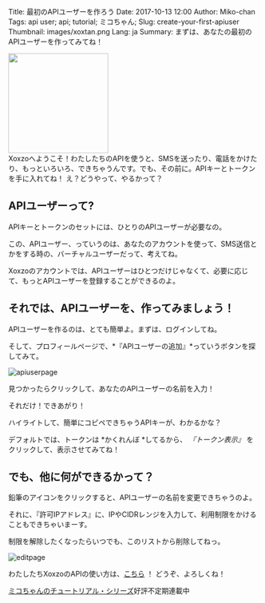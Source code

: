 Title: 最初のAPIユーザーを作ろう
Date: 2017-10-13 12:00
Author: Miko-chan
Tags: api user; api; tutorial; ミコちゃん;
Slug: create-your-first-apiuser
Thumbnail: images/xoxtan.png
Lang: ja
Summary: まずは、あなたの最初のAPIユーザーを作ってみてね！

<div>
  <img src="https://blog.xoxzo.com/images/xoxtan.png" class="float-lg-right lg-width200 md-width300" style="width:200px; height:auto; margin: 0;">
</div>
<div class="lg-padding-top50 md-padding0">
Xoxzoへようこそ！わたしたちのAPIを使うと、SMSを送ったり、電話をかけたり、もっといろいろ、できちゃうんです。でも、その前に。APIキーとトークンを手に入れてね！
え？どうやって、やるかって？</div>
<div style="clear:both;"></div>

## APIユーザーって?

APIキーとトークンのセットには、ひとりのAPIユーザーが必要なの。

この、APIユーザー、っていうのは、あなたのアカウントを使って、SMS送信とかをする時の、バーチャルユーザーだって、考えてね。

Xoxzoのアカウントでは、APIユーザーはひとつだけじゃなくて、必要に応じて、もっとAPIユーザーを登録することができるのよ。

## それでは、APIユーザーを、作ってみましょう！

APIユーザーを作るのは、とても簡単よ。まずは、ログインしてね。

そして、プロフィールページで、*『APIユーザーの追加』*っていうボタンを探してみて。

![apiuserpage](/images/apiuser_page-ja.png)

見つかったらクリックして、あなたのAPIユーザーの名前を入力！

それだけ！できあがり！

ハイライトして、簡単にコピペできちゃうAPIキーが、わかるかな？

デフォルトでは、トークンは *かくれんぼ *してるから、 *『トークン表示』* をクリックして、表示させてみてね！

## でも、他に何ができるかって？

鉛筆のアイコンをクリックすると、APIユーザーの名前を変更できちゃうのよ。

それに、『許可IPアドレス』に、IPやCIDRレンジを入力して、利用制限をかけることもできちゃいまーす。

制限を解除したくなったらいつでも、このリストから削除してねっ。

![editpage](/images/edit_page-ja.png)

わたしたちXoxzoのAPIの使い方は、[こちら](https://docs.xoxzo.com/ja/) ！
どうぞ、よろしくね！

[ミコちゃんのチュートリアル・シリーズ](https://blog.xoxzo.com/ja/tag/mikochiyan/)好評不定期連載中
